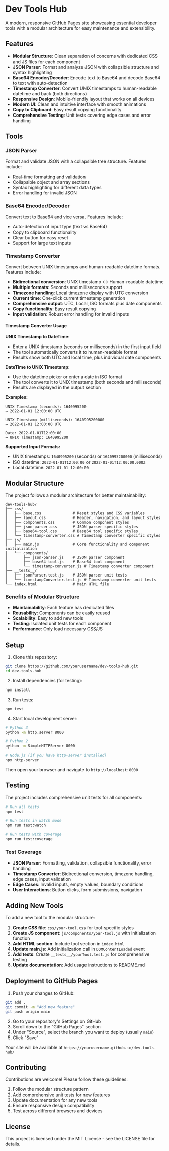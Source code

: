 # Dev Tools Hub

A modern, responsive GitHub Pages site showcasing essential developer tools with a modular architecture for easy maintenance and extensibility.

## Features

- **Modular Structure**: Clean separation of concerns with dedicated CSS and JS files for each component
- **JSON Parser**: Format and analyze JSON with collapsible structure and syntax highlighting
- **Base64 Encoder/Decoder**: Encode text to Base64 and decode Base64 to text with auto-detection
- **Timestamp Converter**: Convert UNIX timestamps to human-readable datetime and back (both directions)
- **Responsive Design**: Mobile-friendly layout that works on all devices
- **Modern UI**: Clean and intuitive interface with smooth animations
- **Copy to Clipboard**: Easy result copying functionality
- **Comprehensive Testing**: Unit tests covering edge cases and error handling

## Tools

### JSON Parser
Format and validate JSON with a collapsible tree structure. Features include:
- Real-time formatting and validation
- Collapsible object and array sections
- Syntax highlighting for different data types
- Error handling for invalid JSON

### Base64 Encoder/Decoder
Convert text to Base64 and vice versa. Features include:
- Auto-detection of input type (text vs Base64)
- Copy to clipboard functionality
- Clear button for easy reset
- Support for large text inputs

### Timestamp Converter
Convert between UNIX timestamps and human-readable datetime formats. Features include:
- **Bidirectional conversion**: UNIX timestamp ↔ Human-readable datetime
- **Multiple formats**: Seconds and milliseconds support
- **Timezone handling**: Local timezone display with UTC conversion
- **Current time**: One-click current timestamp generation
- **Comprehensive output**: UTC, Local, ISO formats plus date components
- **Copy functionality**: Easy result copying
- **Input validation**: Robust error handling for invalid inputs

#### Timestamp Converter Usage

**UNIX Timestamp to DateTime:**
- Enter a UNIX timestamp (seconds or milliseconds) in the first input field
- The tool automatically converts it to human-readable format
- Results show both UTC and local time, plus individual date components

**DateTime to UNIX Timestamp:**
- Use the datetime picker or enter a date in ISO format
- The tool converts it to UNIX timestamp (both seconds and milliseconds)
- Results are displayed in the output section

**Examples:**
```
UNIX Timestamp (seconds): 1640995200
→ 2022-01-01 12:00:00 UTC

UNIX Timestamp (milliseconds): 1640995200000
→ 2022-01-01 12:00:00 UTC

Date: 2022-01-01T12:00:00
→ UNIX Timestamp: 1640995200
```

**Supported Input Formats:**
- UNIX timestamps: `1640995200` (seconds) or `1640995200000` (milliseconds)
- ISO datetime: `2022-01-01T12:00:00` or `2022-01-01T12:00:00.000Z`
- Local datetime: `2022-01-01 12:00:00`

## Modular Structure

The project follows a modular architecture for better maintainability:

```
dev-tools-hub/
├── css/
│   ├── base.css              # Reset styles and CSS variables
│   ├── layout.css            # Header, navigation, and layout styles
│   ├── components.css        # Common component styles
│   ├── json-parser.css       # JSON parser specific styles
│   ├── base64-tool.css       # Base64 tool specific styles
│   └── timestamp-converter.css # Timestamp converter specific styles
├── js/
│   ├── main.js               # Core functionality and component initialization
│   └── components/
│       ├── json-parser.js    # JSON parser component
│       ├── base64-tool.js    # Base64 tool component
│       └── timestamp-converter.js # Timestamp converter component
├── __tests__/
│   ├── jsonParser.test.js    # JSON parser unit tests
│   └── timestampConverter.test.js # Timestamp converter unit tests
└── index.html                # Main HTML file
```

### Benefits of Modular Structure
- **Maintainability**: Each feature has dedicated files
- **Reusability**: Components can be easily reused
- **Scalability**: Easy to add new tools
- **Testing**: Isolated unit tests for each component
- **Performance**: Only load necessary CSS/JS

## Setup

1. Clone this repository:
```bash
git clone https://github.com/yourusername/dev-tools-hub.git
cd dev-tools-hub
```

2. Install dependencies (for testing):
```bash
npm install
```

3. Run tests:
```bash
npm test
```

4. Start local development server:
```bash
# Python 3
python -m http.server 8000

# Python 2
python -m SimpleHTTPServer 8000

# Node.js (if you have http-server installed)
npx http-server
```

Then open your browser and navigate to `http://localhost:8000`

## Testing

The project includes comprehensive unit tests for all components:

```bash
# Run all tests
npm test

# Run tests in watch mode
npm run test:watch

# Run tests with coverage
npm run test:coverage
```

### Test Coverage
- **JSON Parser**: Formatting, validation, collapsible functionality, error handling
- **Timestamp Converter**: Bidirectional conversion, timezone handling, edge cases, input validation
- **Edge Cases**: Invalid inputs, empty values, boundary conditions
- **User Interactions**: Button clicks, form submissions, navigation

## Adding New Tools

To add a new tool to the modular structure:

1. **Create CSS file**: `css/your-tool.css` for tool-specific styles
2. **Create JS component**: `js/components/your-tool.js` with initialization function
3. **Add HTML section**: Include tool section in `index.html`
4. **Update main.js**: Add initialization call in `DOMContentLoaded` event
5. **Add tests**: Create `__tests__/yourTool.test.js` for comprehensive testing
6. **Update documentation**: Add usage instructions to README.md

## Deployment to GitHub Pages

1. Push your changes to GitHub:
```bash
git add .
git commit -m "Add new feature"
git push origin main
```

2. Go to your repository's Settings on GitHub
3. Scroll down to the "GitHub Pages" section
4. Under "Source", select the branch you want to deploy (usually `main`)
5. Click "Save"

Your site will be available at `https://yourusername.github.io/dev-tools-hub/`

## Contributing

Contributions are welcome! Please follow these guidelines:

1. Follow the modular structure pattern
2. Add comprehensive unit tests for new features
3. Update documentation for any new tools
4. Ensure responsive design compatibility
5. Test across different browsers and devices

## License

This project is licensed under the MIT License - see the LICENSE file for details.
